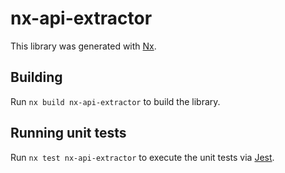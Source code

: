 # nx-api-extractor

This library was generated with [Nx](https://nx.dev).

## Building

Run `nx build nx-api-extractor` to build the library.

## Running unit tests

Run `nx test nx-api-extractor` to execute the unit tests via [Jest](https://jestjs.io).
